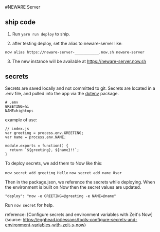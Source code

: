 #NEWARE Server

## ship code

1. Run `yarn run deploy` to ship.

2. after testing deploy, set the alias to neware-server like:

`now alias https://neware-server-___________.now.sh neware-server`

3. The new instance will be available at https://neware-server.now.sh

## secrets

Secrets are saved locally and not committed to git. Secrets are located in a .env file, and pulled into the app via the [dotenv](https://github.com/motdotla/dotenv) package. 

    # .env
    GREETING=hi
    NAME=hightops

example of use:
     
    // index.js
    var greeting = process.env.GREETING;
    var name = process.env.NAME;

    module.exports = function() {
      return `${greeting}, ${name}!!`;
    }

To deploy secrets, we add them to Now like this:

`now secret add greeting Hello`
`now secret add name User`

Then in the package.json, we reference the secrets while deploying. When the environment is built on Now then the secret values are updated.

    "deploy": "now -e GREETING=@greeting -e NAME=@name"

Run `now secret` for help.

reference: [Configure secrets and environment variables with Zeit's Now](source: https://egghead.io/lessons/tools-configure-secrets-and-environment-variables-with-zeit-s-now)


